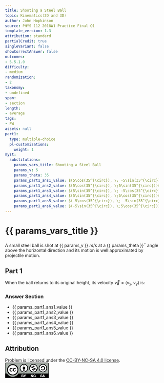 ```yaml
---
title: Shooting a Steel Ball
topic: Kinematics(2D and 3D)
author: John Hopkinson
source: PHYS 112 2018W1 Practice Final Q1
template_version: 1.3
attribution: standard
partialCredit: true
singleVariant: false
showCorrectAnswer: false
outcomes:
- 5.5.1.0
difficulty:
- medium
randomization:
- 2
taxonomy:
- undefined
span:
- section
length:
- average
tags:
- PW
assets: null
part1:
  type: multiple-choice
  pl-customizations:
    weight: 1
myst:
  substitutions:
    params_vars_title: Shooting a Steel Ball
    params_v: 5
    params_theta: 35
    params_part1_ans1_value: $(5\cos(35^{\circ}), \; -5\sin(35^{\circ}))$
    params_part1_ans2_value: $(5\cos(35^{\circ}), \;5\sin(35^{\circ}))$
    params_part1_ans3_value: $(5\sin(35^{\circ}), \; -5\cos(35^{\circ}))$
    params_part1_ans4_value: $(5\sin(35^{\circ}), \;5\cos(35^{\circ}))$
    params_part1_ans5_value: $(-5\cos(35^{\circ}), \; -5\sin(35^{\circ}))$
    params_part1_ans6_value: $(-5\sin(35^{\circ}), \;5\cos(35^{\circ}))$
---
```

# {{ params_vars_title }}
A small steel ball is shot at {{ params_v }} $m/s$ at a {{ params_theta }}$^{\circ}$ angle above the horizontal direction and its motion is well approximated by projectile motion.

## Part 1

When the ball returns to its original height, its velocity $\overrightarrow{v} = (v_x, v_y)$ is:

### Answer Section

- {{ params_part1_ans1_value }}
- {{ params_part1_ans2_value }}
- {{ params_part1_ans3_value }}
- {{ params_part1_ans4_value }}
- {{ params_part1_ans5_value }}
- {{ params_part1_ans6_value }}

## Attribution

Problem is licensed under the [CC-BY-NC-SA 4.0 license](https://creativecommons.org/licenses/by-nc-sa/4.0/).<br> ![The Creative Commons 4.0 license requiring attribution-BY, non-commercial-NC, and share-alike-SA license.](https://raw.githubusercontent.com/firasm/bits/master/by-nc-sa.png)